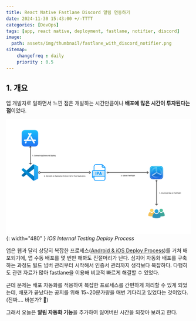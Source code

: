 ```yaml
---
title: React Native Fastlane Discord 알림 연동하기
date: 2024-11-30 15:43:00 +/-TTTT
categories: [DevOps]
tags: [app, react native, deployment, fastlane, notifier, discord]
image:
  path: assets/img/thumbnail/fastlane_with_discord_notifier.png
sitemap: 
    changefreq : daily
    priority : 0.5
---
```


## 1. 개요

앱 개발자로 일하면서 느낀 점은 개발하는 시간만큼이나 **배포에 많은 시간이 투자된다는 점**이었다.

![iOS Deploy Process](assets/img/writing/1/ios_deploy_process.png){: width="480" }
_iOS Internal Testing Deploy Process_

앱은 웹과 달리 상당히 복잡한 프로세스([Android & iOS Deploy Process](https://bangdori.kr/posts/internal-testing/#2-2-android-deploy-process))를 거쳐 배포되기에, 앱 수동 배포를 몇 번만 해봐도 진절머리가 난다. 심지어 자동화 배포를 구축하는 과정도 빌드 넘버 관리부터 시작해서 인증서 관리까지 생각보다 복잡하다. 다행히도 관련 자료가 많아 fastlane을 이용해 비교적 빠르게 해결할 수 있었다.

근데 문제는 배포 자동화를 적용하여 복잡한 프로세스를 간편하게 처리할 수 있게 되었는데, 배포가 끝났다는 공지를 위해 15~20분가량을 매번 기다리고 있었다는 것이었다. (진짜.... 바본가? 🥲)

그래서 오늘은 **알림 자동화 기능**을 추가하여 잃어버린 시간을 되찾아 보려고 한다.